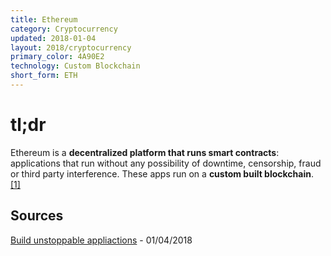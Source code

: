 ```yaml
---
title: Ethereum
category: Cryptocurrency
updated: 2018-01-04
layout: 2018/cryptocurrency
primary_color: 4A90E2
technology: Custom Blockchain
short_form: ETH
---
```


# tl;dr

Ethereum is a **decentralized platform that runs smart contracts**: applications that run without any possibility of downtime, censorship, fraud or third party interference. These apps run on a **custom built blockchain**. [[1]](#source-1)

## Sources
<a href="https://ethereum.org/" id="source-1">Build unstoppable appliactions</a> - 01/04/2018